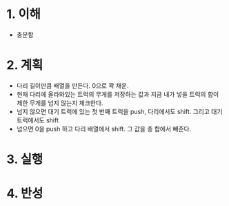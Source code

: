# 1. 이해

- 충분함

# 2. 계획

- 다리 길이만큼 배열을 만든다. 0으로 꽉 채운.
- 현재 다리에 올라와있는 트럭의 무게를 저장하는 값과 지금 내가 넣을 트럭의 합이 제한 무게를 넘지 않는지 체크한다.
- 넘지 않으면 대기 트럭에 있는 첫 번째 트럭을 push, 다리에서도 shift. 그리고 대기 트럭에서도 shift
- 넘으면 0을 push 하고 다리 배열에서 shift. 그 값을 총 합에서 빼준다.

# 3. 실행

# 4. 반성
